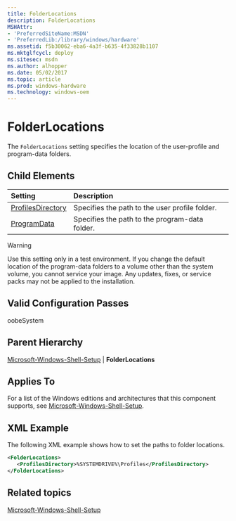 ```yaml
---
title: FolderLocations
description: FolderLocations
MSHAttr:
- 'PreferredSiteName:MSDN'
- 'PreferredLib:/library/windows/hardware'
ms.assetid: f5b30062-eba6-4a3f-b635-4f33828b1107
ms.mktglfcycl: deploy
ms.sitesec: msdn
ms.author: alhopper
ms.date: 05/02/2017
ms.topic: article
ms.prod: windows-hardware
ms.technology: windows-oem
---
```

# FolderLocations

The `FolderLocations` setting specifies the location of the user-profile and program-data folders.

## Child Elements

| Setting                 | Description                                                                           |
|:------------------------|:--------------------------------------------------------------------------------------|
| [ProfilesDirectory](microsoft-windows-shell-setup-folderlocations-profilesdirectory.md) | Specifies the path to the user profile folder. |
| [ProgramData](microsoft-windows-shell-setup-folderlocations-programdata.md) | Specifies the path to the program-data folder. |

> [!Warning]
> Use this setting only in a test environment. If you change the default location of the program-data folders to a volume other than the system volume, you cannot service your image. Any updates, fixes, or service packs may not be applied to the installation.

## Valid Configuration Passes

oobeSystem

## Parent Hierarchy

[Microsoft-Windows-Shell-Setup](microsoft-windows-shell-setup.md) | **FolderLocations**

## Applies To

For a list of the Windows editions and architectures that this component supports, see [Microsoft-Windows-Shell-Setup](microsoft-windows-shell-setup.md).

## XML Example

The following XML example shows how to set the paths to folder locations.

```XML
<FolderLocations>
   <ProfilesDirectory>%SYSTEMDRIVE%\Profiles</ProfilesDirectory>
</FolderLocations>
```

## Related topics

[Microsoft-Windows-Shell-Setup](microsoft-windows-shell-setup.md)